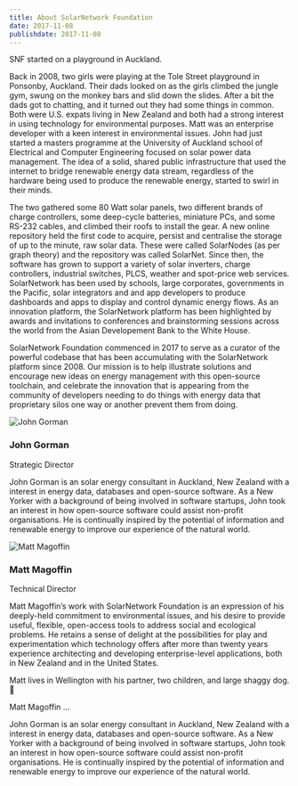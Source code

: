 ```yaml
---
title: About SolarNetwork Foundation
date: 2017-11-08
publishdate: 2017-11-08
---
```

SNF started on a playground in Auckland.

Back in 2008, two girls were playing at the Tole Street playground in Ponsonby, Auckland. Their dads looked on as the girls climbed the jungle gym, swung on the monkey bars and slid down the slides. After a bit the dads got to chatting, and it turned out they had some things in common. Both were U.S. expats living in New Zealand and both had a strong interest in using technology for environmental purposes. Matt was an enterprise developer with a keen interest in environmental issues. John had just started a masters programme at the University of Auckland school of Electrical and Computer Engineering focused on solar power data management. The idea of a solid, shared public infrastructure that used the internet to bridge renewable energy data stream, regardless of the hardware being used to produce the renewable energy, started to swirl in their minds.

The two gathered some 80 Watt solar panels, two different brands of charge controllers, some deep-cycle batteries, miniature PCs, and some RS-232 cables, and climbed their roofs to install the gear. A new online repository held the first code to acquire, persist and centralise the storage of up to the minute, raw solar data. These were called SolarNodes (as per graph theory) and the repository was called SolarNet.  Since then, the software has grown to support a variety of solar inverters, charge controllers, industrial switches, PLCS, weather and spot-price web services. SolarNetwork has been used by schools, large corporates, governments in the Pacific, solar integrators and and app developers to produce dashboards and apps to display and control dynamic energy flows. As an innovation platform, the SolarNetwork platform has been highlighted by awards and invitations to conferences and brainstorming sessions across the world from the Asian Developement Bank to the White House.

SolarNetwork Foundation commenced in 2017 to serve as a curator of the powerful codebase that has been accumulating with the SolarNetwork platform since 2008. Our mission is to help illustrate solutions and encourage new ideas on energy management with this open-source toolchain, and celebrate the innovation that is appearing from the community of developers needing to do things with energy data that proprietary silos one way or another prevent them from doing.

<div uk-grid>
    <div class="uk-width-1-4@s">
        <img src="/img/about/matt.png" alt="John Gorman" class="uk-border-circle">
    </div>
    <div class="uk-width-expand@s">
        <h3 class="uk-margin-remove-bottom ">John Gorman</h3>
        <p class="uk-text-meta uk-margin-remove-top">Strategic Director</p>
        <p>John Gorman is an solar energy consultant in Auckland, New Zealand with a interest in energy data, databases and open-source software. As a New Yorker with a background of being involved in software startups, John took an interest in how open-source software could assist non-profit organisations. He is continually inspired by the potential of information and renewable energy to improve our experience of the natural world.</p>
    </div>
</div>

<div uk-grid>
    <div class="uk-width-1-4@s">
        <img src="/img/about/matt.png" alt="Matt Magoffin" class="uk-border-circle">
    </div>
    <div class="uk-width-expand@s">
        <h3 class="uk-margin-remove-bottom">Matt Magoffin</h3>
        <p class="uk-text-meta uk-margin-remove-top">Technical Director</p>
        <p>Matt Magoffin’s  work with SolarNetwork Foundation is an expression of his deeply-held commitment to environmental issues, and his desire to provide useful, flexible, open-access tools to address social and ecological problems. He retains a sense of delight at the possibilities for play and experimentation which technology offers after more than twenty years experience architecting and developing enterprise-level applications, both in New Zealand and in the United States.</p>
        <p>Matt lives in Wellington with his partner, two children, and large shaggy dog. 🐾</p>
    </div>
</div>

Matt Magoffin ...

John Gorman is an solar energy consultant in Auckland, New Zealand with a interest in energy data, databases and open-source software. As a New Yorker with a background of being involved in software startups, John took an interest in how open-source software could assist non-profit organisations. He is continually inspired by the potential of information and renewable energy to improve our experience of the natural world.
